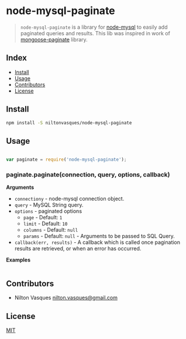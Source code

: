 
# node-mysql-paginate


> `node-mysql-paginate` is a library for [node-mysql][node-mysql] to easily add paginated queries and results. This lib was inspired in work of [mongoose-paginate][mongoose-paginate] library.  


## Index

* [Install](#install)
* [Usage](#usage)
* [Contributors](#contributors)
* [License](#license)


## Install

```bash
npm install -S niltonvasques/node-mysql-paginate
```


## Usage

```js

var paginate = require('node-mysql-paginate');

```

### paginate.paginate(connection, query, options, callback)

**Arguments**

* `connectiony` - node-mysql connection object.
* `query` - MySQL String query.
* `options` - paginated options  
  - `page` - Default: `1`
  - `limit` - Default: `10`
  - `columns` - Default: `null`
  - `params` - Default: `null` - Arguments to be passed to SQL Query. 
* `callback(err, results)` - A callback which is called once pagination results are retrieved, or when an error has occurred.

**Examples**

```js
```

## Contributors

* Nilton Vasques <nilton.vasques@gmail.com>

## License

[MIT][license-url]

[license-url]: LICENSE
[node-mysql]: https://github.com/felixge/node-mysql 
[mongoose-paginate]: http://github.com/edwardhotchkiss/mongoose-paginate
